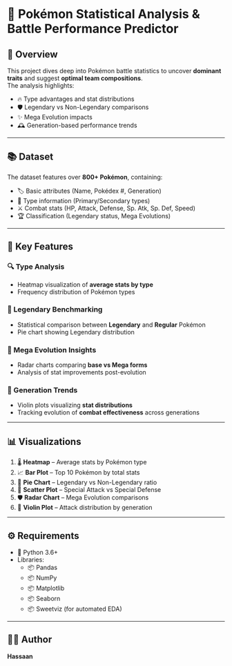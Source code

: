 # 🧩 **Pokémon Statistical Analysis & Battle Performance Predictor**

## 📖 Overview
This project dives deep into Pokémon battle statistics to uncover **dominant traits** and suggest **optimal team compositions**.  
The analysis highlights:
- 🔥 Type advantages and stat distributions
- 🛡️ Legendary vs Non-Legendary comparisons
- ✨ Mega Evolution impacts
- 🕰️ Generation-based performance trends

---

## 📚 Dataset
The dataset features over **800+ Pokémon**, containing:
- 🏷️ Basic attributes (Name, Pokédex #, Generation)
- 🎯 Type information (Primary/Secondary types)
- ⚔️ Combat stats (HP, Attack, Defense, Sp. Atk, Sp. Def, Speed)
- 🏆 Classification (Legendary status, Mega Evolutions)

---

## 🚀 Key Features
### 🔍 Type Analysis
- Heatmap visualization of **average stats by type**
- Frequency distribution of Pokémon types

### 🏅 Legendary Benchmarking
- Statistical comparison between **Legendary** and **Regular** Pokémon
- Pie chart showing Legendary distribution

### 🌟 Mega Evolution Insights
- Radar charts comparing **base vs Mega forms**
- Analysis of stat improvements post-evolution

### 🧬 Generation Trends
- Violin plots visualizing **stat distributions**
- Tracking evolution of **combat effectiveness** across generations

---

## 📊 Visualizations
1. 🌡️ **Heatmap** – Average stats by Pokémon type
2. 📈 **Bar Plot** – Top 10 Pokémon by total stats
3. 🥧 **Pie Chart** – Legendary vs Non-Legendary ratio
4. 🎯 **Scatter Plot** – Special Attack vs Special Defense
5. 🛡️ **Radar Chart** – Mega Evolution comparisons
6. 🎻 **Violin Plot** – Attack distribution by generation

---

## ⚙️ Requirements
- 🐍 Python 3.6+
- Libraries:
  - 📦 Pandas
  - 📦 NumPy
  - 📦 Matplotlib
  - 📦 Seaborn
  - 📦 Sweetviz (for automated EDA)

---

## 👨‍💻 Author
**Hassaan**

